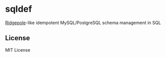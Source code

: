 # sqldef

[Ridgepole](https://github.com/winebarrel/ridgepole)-like idempotent MySQL/PostgreSQL schema management in SQL

## License

MIT License
